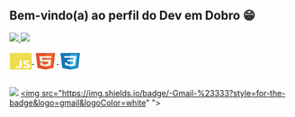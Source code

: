 ## Bem-vindo(a) ao perfil do Dev em Dobro 😁

 <div>
   <a href="https://github.com/joao-barbosa7">
   <img height="180em" src="https://github-readme-stats.vercel.app/api?username=joao-barbosa7&show_icons=true&theme=tokyonight&include_all_commits=true&count_private=true"/>
   <img height="180em" src="https://github-readme-stats.vercel.app/api/top-langs/?username=joao-barbosa7&layout=compact&langs_count=6&theme=tokyonight"/>
</div>
    
<div style="display: inline_block"><br>
  <img align="center" alt="Js" height="30" width="40" src="https://raw.githubusercontent.com/devicons/devicon/master/icons/javascript/javascript-plain.svg">
  <img align="center" alt="HTML" height="30" width="40" src="https://raw.githubusercontent.com/devicons/devicon/master/icons/html5/html5-original.svg">
  <img align="center" alt="CSS" height="30" width="40" src="https://raw.githubusercontent.com/devicons/devicon/master/icons/css3/css3-original.svg">
</div>
 
<br>
 

<div> 

  <a href="https://instagram.com/joaobarbosa233" target="_blank"><img src="https://img.shields.io/badge/-Instagram-%23E4405F?style=for-the-badge&logo=instagram&logoColor=white" target="_blank"></a>
  <a href = "mailto:joaopedr839@gmail.com"><img src="https://img.shields.io/badge/-Gmail-%23333?style=for-the-badge&logo=gmail&logoColor=white" "></a>
</div>
